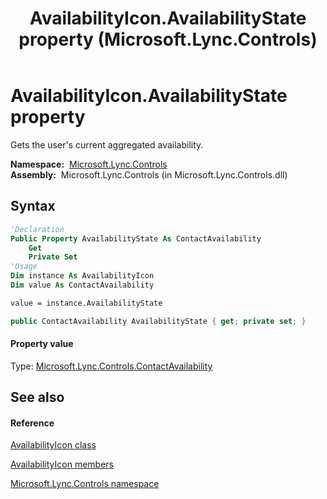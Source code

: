 ﻿---
title: AvailabilityIcon.AvailabilityState property  (Microsoft.Lync.Controls)
TOCTitle: 'AvailabilityState property '
ms:assetid: P:Microsoft.Lync.Controls.AvailabilityIcon.AvailabilityState_DI_3_UC_OCS14MrefLyncWPF
ms:mtpsurl: https://msdn.microsoft.com/en-us/library/microsoft.lync.controls.availabilityicon.availabilitystate_di_3_uc_ocs14mreflyncwpf(v=office.15)
ms:contentKeyID: 48598729
ms.date: 07/28/2014
mtps_version: v=office.15
f1_keywords:
- Microsoft.Lync.Controls.AvailabilityIcon.AvailabilityState
dev_langs:
- CSharp
- JScript
- VB
- other
---

# AvailabilityIcon.AvailabilityState property

Gets the user's current aggregated availability.

**Namespace:**  [Microsoft.Lync.Controls](microsoft-lync-controls-namespace_1.md)  
**Assembly:**  Microsoft.Lync.Controls (in Microsoft.Lync.Controls.dll)

## Syntax

``` vb
'Declaration
Public Property AvailabilityState As ContactAvailability
    Get
    Private Set
'Usage
Dim instance As AvailabilityIcon
Dim value As ContactAvailability

value = instance.AvailabilityState
```

``` csharp
public ContactAvailability AvailabilityState { get; private set; }
```

#### Property value

Type: [Microsoft.Lync.Controls.ContactAvailability](contactavailability-enumeration-microsoft-lync-controls_1.md)  

## See also

#### Reference

[AvailabilityIcon class](availabilityicon-class-microsoft-lync-controls_1.md)

[AvailabilityIcon members](availabilityicon-members-microsoft-lync-controls_1.md)

[Microsoft.Lync.Controls namespace](microsoft-lync-controls-namespace_1.md)

